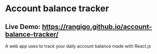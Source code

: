 # Account balance tracker
## Live Demo: https://rangigo.github.io/account-balance-tracker/
A web app uses to track your daily account balance made with React.js